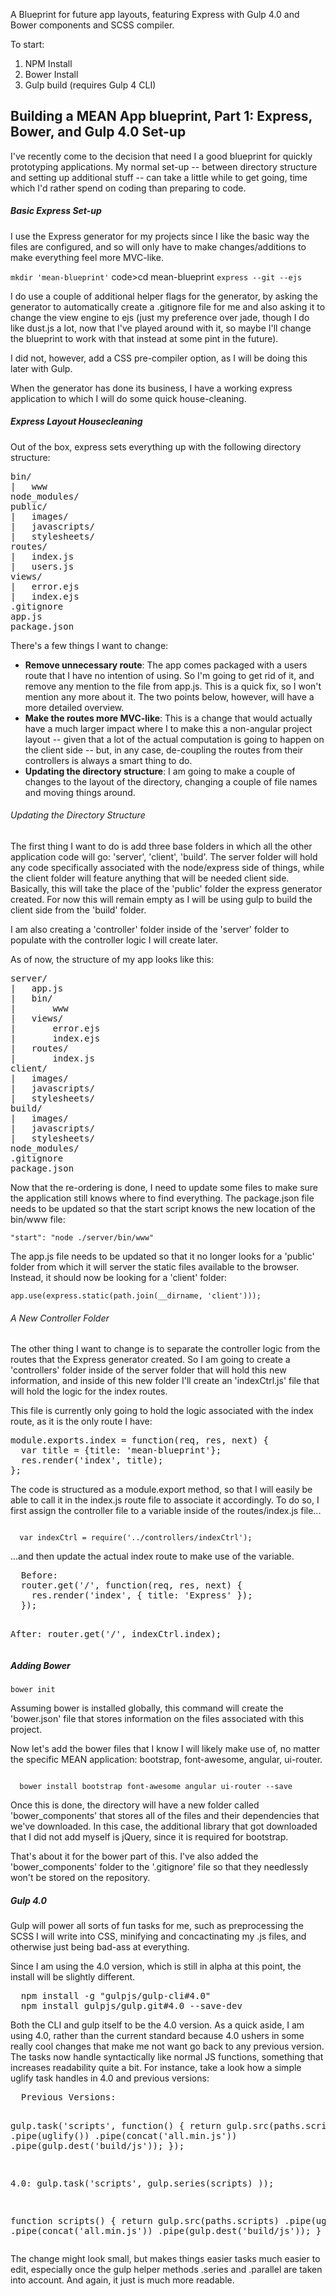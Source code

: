A Blueprint for future app layouts, featuring Express with Gulp 4.0 and Bower components and SCSS compiler. 

To start:
  1. NPM Install
  2. Bower Install
  3. Gulp build (requires Gulp 4 CLI)



<h2>Building a MEAN App blueprint, Part 1: Express, Bower, and Gulp 4.0 Set-up</h2>

<p>I've recently come to the decision that need I a good blueprint for quickly prototyping applications. My normal set-up -- between directory structure and setting up additional stuff -- can take a little while to get going, time which I'd rather spend on coding than preparing to code.</p>
<h5>Basic Express Set-up</h5>
<p>I use the Express generator for my projects since I like the basic way the files are configured, and so will only have to make changes/additions to make everything feel more MVC-like.</p>
<code>mkdir 'mean-blueprint'</code>
code>cd mean-blueprint</code>
<code>express --git --ejs</code>
<p>I do use a couple of additional helper flags for the generator, by asking the generator to automatically create a .gitignore file for me and also asking it to change the view engine to ejs (just my preference over jade, though I do like dust.js a lot, now that I've played around with it, so maybe I'll change the blueprint to work with that instead at some pint in the future).</p>
<p>I did not, however, add a CSS pre-compiler option, as I will be doing this later with Gulp.</p>
<p>When the generator has done its business, I have a working express application to which I will do some quick house-cleaning.</p>
<h5>Express Layout Housecleaning</h5>
<p>Out of the box, express sets everything up with the following directory structure:</p>
<pre>
bin/
|   www
node_modules/
public/
|   images/
|   javascripts/
|   stylesheets/
routes/
|   index.js
|   users.js
views/
|   error.ejs
|   index.ejs
.gitignore
app.js
package.json
</pre>
<p>There's a few things I want to change:</p>
<ul>
  <li>
    <strong>Remove unnecessary route</strong>: The app comes packaged with a users route that I have no intention of using. So I'm going to get rid of it, and remove any mention to the file from app.js. This is a quick fix, so I won't mention any more about it. The two points below, however, will have a more detailed overview. 
  </li>
  <li>
    <strong>Make the routes more MVC-like</strong>: This is a change that would actually have a much larger impact where I to make this a non-angular project layout -- given that a lot of the actual computation is going to happen on the client side -- but, in any case, de-coupling the routes from their controllers is always a smart thing to do.
  </li>
  <li>
    <strong>Updating the directory structure</strong>: I am going to make a couple of changes to the layout of the directory, changing a couple of file names and moving things around. 
  </li>
</ul>
<h6>Updating the Directory Structure</h6>
<p>The first thing I want to do is add three base folders in which all the other application code will go: 'server', 'client', 'build'. The server folder will hold any code specifically associated with the node/express side of things, while the client folder will feature anything that will be needed client side. Basically, this will take the place of the 'public' folder the express generator created. For now this will remain empty as I will be using gulp to build the client side from the 'build' folder.</p>
<p>I am also creating a 'controller' folder inside of the 'server' folder to populate with the controller logic I will create later.</p>
<p>As of now, the structure of my app looks like this:</p>
<pre>
server/
|   app.js
|   bin/
|       www
|   views/
|       error.ejs
|       index.ejs
|   routes/
|       index.js
client/
|   images/
|   javascripts/
|   stylesheets/
build/
|   images/
|   javascripts/
|   stylesheets/
node_modules/
.gitignore
package.json
</pre>
<p>Now that the re-ordering is done, I need to update some files to make sure the application still knows where to find everything. The package.json file needs to be updated so that the start script knows the new location of the bin/www file:</p>
<code>"start": "node ./server/bin/www"</code>
<p>The app.js file needs to be updated so that it no longer looks for a 'public' folder from which it will server the static files available to the browser. Instead, it should now be looking for a 'client' folder:</p>
<code>app.use(express.static(path.join(__dirname, 'client')));</code>
<h6>A New Controller Folder</h6>
<p>The other thing I want to change is to separate the controller logic from the routes that the Express generator created. So I am going to create a 'controllers' folder inside of the server folder that will hold this new information, and inside of this new folder I'll create an 'indexCtrl.js' file that will hold the logic for the index routes.</p>
<p>This file is currently only going to hold the logic associated with the index route, as it is the only route I have:</p>
<pre>
module.exports.index = function(req, res, next) {
  var title = {title: 'mean-blueprint'};
  res.render('index', title);
};
</pre>
<p>The code is structured as a module.export method, so that I will easily be able to call it in the index.js route file to associate it accordingly. To do so, I first assign the controller file to a variable inside of the routes/index.js file...</p>
<code>
  var indexCtrl = require('../controllers/indexCtrl');
</code>
<p>...and then update the actual index route to make use of the variable.</p>
<pre>
  Before: 
  router.get('/', function(req, res, next) {
    res.render('index', { title: 'Express' });
  });

  After:
  router.get('/', indexCtrl.index);
</pre>

<h5>Adding Bower</h5>
<code>bower init</code>
<p>Assuming bower is installed globally, this command will create the 'bower.json' file that stores information on the files associated with this project.</p>
<p>Now let's add the bower files that I know I will likely make use of, no matter the specific MEAN application: bootstrap, font-awesome, angular, ui-router.</p>
<code>
  bower install bootstrap font-awesome angular ui-router --save
</code>
<p>Once this is done, the directory will have a new folder called 'bower_components' that stores all of the files and their dependencies that we've downloaded. In this case, the additional library that got downloaded that I did not add myself is jQuery, since it is required for bootstrap.</p>
<p>That's about it for the bower part of this. I've also added the 'bower_components' folder to the '.gitignore' file so that they needlessly won't be stored on the repository.</p>

<h5>Gulp 4.0</h5>
<p>Gulp will power all sorts of fun tasks for me, such as preprocessing the SCSS I will write into CSS, minifying and concactinating my .js files, and otherwise just being bad-ass at everything.</p>
<p>Since I am using the 4.0 version, which is still in alpha at this point, the install will be slightly different.</p>
<pre>
  npm install -g "gulpjs/gulp-cli#4.0"
  npm install gulpjs/gulp.git#4.0 --save-dev
</pre>
<p>Both the CLI and gulp itself to be the 4.0 version. As a quick aside, I am using 4.0, rather than the current standard because 4.0 ushers in some really cool changes that make me not want go back to any previous version. The tasks now handle syntactically like normal JS functions, something that increases readability quite a bit. For instance, take a look how a simple uglify task handles in 4.0 and previous versions:</p>
<pre>
  Previous Versions: 

  gulp.task('scripts', function() {
    return gulp.src(paths.scripts)
    .pipe(uglify())
    .pipe(concat('all.min.js'))
    .pipe(gulp.dest('build/js'));
  });



  4.0:
  gulp.task('scripts', 
    gulp.series(scripts)
  ));

  function scripts() {
    return gulp.src(paths.scripts)
    .pipe(uglify())
    .pipe(concat('all.min.js'))
    .pipe(gulp.dest('build/js'));
  }
</pre>
<p>The change might look small, but makes things easier tasks much easier to edit, especially once the gulp helper methods .series and .parallel are taken into account. And again, it just is much more readable.</p>



